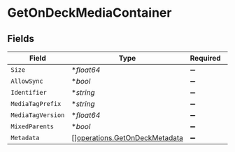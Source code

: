 # GetOnDeckMediaContainer


## Fields

| Field                                                                          | Type                                                                           | Required                                                                       | Description                                                                    | Example                                                                        |
| ------------------------------------------------------------------------------ | ------------------------------------------------------------------------------ | ------------------------------------------------------------------------------ | ------------------------------------------------------------------------------ | ------------------------------------------------------------------------------ |
| `Size`                                                                         | **float64*                                                                     | :heavy_minus_sign:                                                             | N/A                                                                            | 16                                                                             |
| `AllowSync`                                                                    | **bool*                                                                        | :heavy_minus_sign:                                                             | N/A                                                                            |                                                                                |
| `Identifier`                                                                   | **string*                                                                      | :heavy_minus_sign:                                                             | N/A                                                                            | com.plexapp.plugins.library                                                    |
| `MediaTagPrefix`                                                               | **string*                                                                      | :heavy_minus_sign:                                                             | N/A                                                                            | /system/bundle/media/flags/                                                    |
| `MediaTagVersion`                                                              | **float64*                                                                     | :heavy_minus_sign:                                                             | N/A                                                                            | 1680021154                                                                     |
| `MixedParents`                                                                 | **bool*                                                                        | :heavy_minus_sign:                                                             | N/A                                                                            |                                                                                |
| `Metadata`                                                                     | [][operations.GetOnDeckMetadata](../../models/operations/getondeckmetadata.md) | :heavy_minus_sign:                                                             | N/A                                                                            |                                                                                |